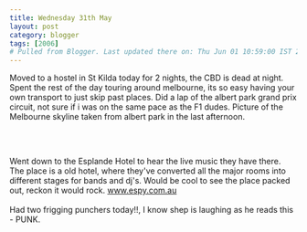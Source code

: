 ```yaml
---
title: Wednesday 31th May
layout: post
category: blogger
tags: [2006]
# Pulled from Blogger. Last updated there on: Thu Jun 01 10:59:00 IST 2006
---
```

Moved to a hostel in St Kilda today for 2 nights, the CBD is dead at night. Spent the rest of the day touring around melbourne, its so easy having your own transport to just skip past places. Did a lap of the albert park grand prix circuit, not sure if i was on the same pace as the F1 dudes. Picture of the Melbourne skyline taken from albert park in the last afternoon.<br /><br /><a onblur="try {parent.deselectBloggerImageGracefully();} catch(e) {}" href="http://photos1.blogger.com/blogger/916/2956/1600/IMG_0591.jpg"><img style="display:block; margin:0px auto 10px; text-align:center;cursor:pointer; cursor:hand;" src="http://photos1.blogger.com/blogger/916/2956/320/IMG_0591.jpg" border="0" alt="" /></a><br /><br />Went down to the Esplande Hotel to hear the live music they have there. The place is a old hotel, where they've converted all the major rooms into different stages for bands and dj's. Would be cool to see the place packed out, reckon it would rock. www.espy.com.au <br /><br />Had two frigging punchers today!!, I know shep is laughing as he reads this - PUNK.
